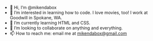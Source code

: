 - 👋 Hi, I’m @mikendabox
- 👀 I’m interested in learning how to code. I love movies, too! I work at Goodwill in Spokane, WA.
- 🌱 I’m currently learning HTML and CSS.
- 💞️ I’m looking to collaborate on anything and everything. 
- 📫 How to reach me: email me at mikendabox@gmail.com

<!---
mikendabox/mikendabox is a ✨ special ✨ repository because its `README.md` (this file) appears on your GitHub profile.
You can click the Preview link to take a look at your changes.
--->
